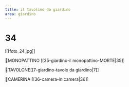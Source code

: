 ```yaml
---
title: il tavolino da giardino
area: giardino
---
```

# 34
![[foto_24.jpg]]

👀MONOPATTINO [[35-giardino-il monopattino-MORTE|35]]

👀TAVOLONE[[7-giardino-tavolo da giardino|7]]

👣CAMERINA [[36-camera-in camera|36]]

